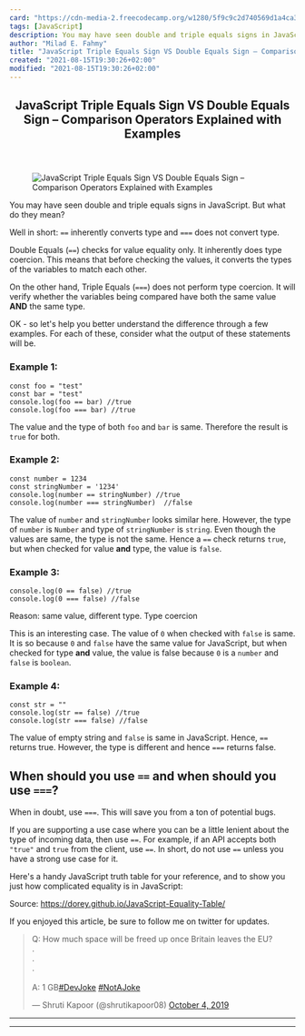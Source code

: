 ```yaml
---
card: "https://cdn-media-2.freecodecamp.org/w1280/5f9c9c2d740569d1a4ca306d.jpg"
tags: [JavaScript]
description: You may have seen double and triple equals signs in JavaScrip
author: "Milad E. Fahmy"
title: "JavaScript Triple Equals Sign VS Double Equals Sign – Comparison Operators Explained with Examples"
created: "2021-08-15T19:30:26+02:00"
modified: "2021-08-15T19:30:26+02:00"
---
```

<div class="site-wrapper">
<main id="site-main" class="site-main outer">
<div class="inner">
<article class="post-full post tag-javascript ">
<header class="post-full-header">
<h1 class="post-full-title">JavaScript Triple Equals Sign VS Double Equals Sign – Comparison Operators Explained with Examples</h1>
</header>
<figure class="post-full-image">
<picture>
<source media="(max-width: 700px)" sizes="1px" srcset="data:image/gif;base64,R0lGODlhAQABAIAAAAAAAP///yH5BAEAAAAALAAAAAABAAEAAAIBRAA7 1w">
<source media="(min-width: 701px)" sizes="(max-width: 800px) 400px,
(max-width: 1170px) 700px,
1400px" srcset="https://cdn-media-2.freecodecamp.org/w1280/5f9c9c2d740569d1a4ca306d.jpg 300w,
https://cdn-media-2.freecodecamp.org/w1280/5f9c9c2d740569d1a4ca306d.jpg 600w,
https://cdn-media-2.freecodecamp.org/w1280/5f9c9c2d740569d1a4ca306d.jpg 1000w,
https://cdn-media-2.freecodecamp.org/w1280/5f9c9c2d740569d1a4ca306d.jpg 2000w">
<img onerror="this.style.display='none'" src="https://cdn-media-2.freecodecamp.org/w1280/5f9c9c2d740569d1a4ca306d.jpg" alt="JavaScript Triple Equals Sign VS Double Equals Sign – Comparison Operators Explained with Examples">
</picture>
</figure>
<section class="post-full-content">
<div class="post-content">
<p>You may have seen double and triple equals signs in JavaScript. But what do they mean?</p>
<p>Well in short: <code>==</code> inherently converts type and <code>===</code> does not convert type.</p>
<p>Double Equals (<code>==</code>) checks for value equality only. It inherently does type coercion. This means that before checking the values, it converts the types of the variables to match each other.</p>
<p>On the other hand, Triple Equals (<code>===</code>) does not perform type coercion. It will verify whether the variables being compared have both the same value <strong>AND</strong> the same type.</p>
<p>OK - so let's help you better understand the difference through a few examples. For each of these, consider what the output of these statements will be.</p>
<h3 id="example-1-">Example 1:</h3><pre><code class="language-JS">const foo = "test"
const bar = "test"
console.log(foo == bar) //true
console.log(foo === bar) //true                            </code></pre>
<p>The value and the type of both <code>foo</code> and <code>bar</code> is same. Therefore the result is <code>true</code> for both.</p>
<h3 id="example-2-">Example 2:‌</h3><pre><code class="language-JS">const number = 1234
const stringNumber = '1234'
console.log(number == stringNumber) //true
console.log(number === stringNumber)  //false
</code></pre>
<p>The value of <code>number</code> and <code>stringNumber</code> looks similar here. However, the type of <code>number</code> is <code>Number</code> and type of <code>stringNumber</code> is <code>string</code>. Even though the values are same, the type is not the same. Hence a <code>==</code> check returns <code>true</code>, but when checked for value <strong>and</strong> type, the value is <code>false</code>. </p>
<h3 id="example-3-">Example 3:</h3><pre><code class="language-JS">console.log(0 == false) //true
console.log(0 === false) //false                  </code></pre>
<p>Reason: same value, different type. Type coercion </p>
<p>This is an interesting case. The value of <code>0</code> when checked with <code>false</code> is same. It is so because <code>0</code> and <code>false</code> have the same value for JavaScript, but when checked for type <strong>and</strong> value, the value is false because <code>0</code> is a <code>number</code> and <code>false</code> is <code>boolean</code>. </p>
<h3 id="example-4-">Example 4: </h3><pre><code>const str = ""
console.log(str == false) //true
console.log(str === false) //false</code></pre>
<p>The value of empty string and <code>false</code> is same in JavaScript. Hence, <code>==</code> returns true. However, the type is different and hence <code>===</code> returns false. </p>
<h2 id="when-should-you-use-and-when-should-you-use-">When should you use <code>==</code> and when should you use <code>===</code>?</h2>
<p>When in doubt, use <code>===</code>. This will save you from a ton of potential bugs.</p>
<p>If you are supporting a use case where you can be a little lenient about the type of incoming data, then use <code>==</code>. For example, if an API accepts both <code>"true"</code> and <code>true</code> from the client, use <code>==</code>. In short, do not use <code>==</code> unless you have a strong use case for it. </p>
<p>Here's a handy JavaScript truth table for your reference, and to show you just how complicated equality is in JavaScript:</p>
<figcaption>Source: <a href="https://dorey.github.io/JavaScript-Equality-Table/">https://dorey.github.io/JavaScript-Equality-Table/</a></figcaption>
</figure>
<p>If you enjoyed this article, be sure to follow me on twitter for updates.</p>
<blockquote class="twitter-tweet">
<p lang="en" dir="ltr">Q: How much space will be freed up once Britain leaves the EU?<br>.<br>.<br>.<br><br>A: 1 GB<a href="https://twitter.com/hashtag/DevJoke?src=hash&amp;ref_src=twsrc%5Etfw">#DevJoke</a> <a href="https://twitter.com/hashtag/NotAJoke?src=hash&amp;ref_src=twsrc%5Etfw">#NotAJoke</a></p>— Shruti Kapoor (@shrutikapoor08) <a href="https://twitter.com/shrutikapoor08/status/1180173695643348992?ref_src=twsrc%5Etfw">October 4, 2019</a>
</blockquote>
</figure>
</div>
<hr>
<hr>
</section>
</article>
</div>
</main>
</div>
<!-- Google Tag Manager (noscript) -->
<!-- End Google Tag Manager (noscript) -->
